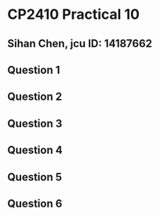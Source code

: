 # CP2410 Practical 10
## Sihan Chen, jcu ID: 14187662

## Question 1

## Question 2

## Question 3

## Question 4

## Question 5

## Question 6